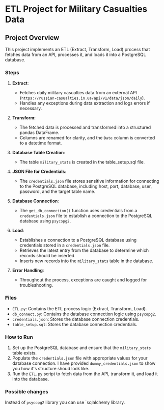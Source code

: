 # ETL Project for Military Casualties Data

## Project Overview

This project implements an ETL (Extract, Transform, Load) process that fetches data from an API, processes it, and loads it into a PostgreSQL database.

### Steps

1. **Extract**:  
   - Fetches daily military casualties data from an external API (`https://russian-casualties.in.ua/api/v1/data/json/daily`).
   - Handles any exceptions during data extraction and logs errors if necessary.

2. **Transform**:
   - The fetched data is processed and transformed into a structured pandas DataFrame.
   - Columns are renamed for clarity, and the `Date` column is converted to a datetime format.

3. **Database Table Creation**:
   - The table `military_stats` is created in the table_setup.sql file.

4. **JSON File for Credentials**:
   - The `credentials.json` file stores sensitive information for connecting to the PostgreSQL database, including host, port, database, user, password, and the target table name.

5. **Database Connection**:
   - The `get_db_connection()` function uses credentials from a `credentials.json` file to establish a connection to the PostgreSQL database using `psycopg2`.

6. **Load**:
   - Establishes a connection to a PostgreSQL database using credentials stored in a `credentials.json` file.
   - Retrieves the latest entry from the database to determine which records should be inserted.
   - Inserts new records into the `military_stats` table in the database.
   

7. **Error Handling**:
   - Throughout the process, exceptions are caught and logged for troubleshooting.

### Files

- `ETL.py`: Contains the ETL process logic (Extract, Transform, Load).
- `db_connect.py`: Contains the database connection logic using `psycopg2`.
- `credentials.json`: Stores the database connection credentials.
- `table_setup.sql`: Stores the database connection credentials.

### How to Run

1. Set up the PostgreSQL database and ensure that the `military_stats` table exists.
2. Populate the `credentials.json` file with appropriate values for your database connection.
   I have provided `dummy_credentials.json` to show you how it's structure shoud look like.
3. Run the `ETL.py` script to fetch data from the API, transform it, and load it into the database.


### Possible changes

Instead of `psycopg2` library you can use `sqlalchemy library.


